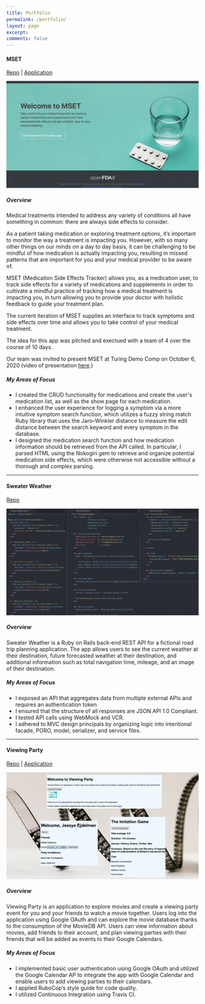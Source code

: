 ```yaml
---
title: Portfolio
permalink: /portfolio/
layout: page
excerpt:
comments: false
---
```

#### MSET
[Repo](https://github.com/gabichuelas/mset_app) | [Application](http://mset-app.herokuapp.com/)

![MSET](./assets/img/mset.png)

##### Overview

Medical treatments intended to address any variety of conditions all have something in common: there are always side effects to consider.

As a patient taking medication or exploring treatment options, it’s important to monitor the way a treatment is impacting you. However, with so many other things on our minds on a day to day basis, it can be challenging to be mindful of how medication is actually impacting you, resulting in missed patterns that are important for you and your medical provider to be aware of.

MSET (Medication Side Effects Tracker) allows you, as a medication user, to track side effects for a variety of medications and supplements in order to cultivate a mindful practice of tracking how a medical treatment is impacting you, in turn allowing you to provide your doctor with holistic feedback to guide your treatment plan.

The current iteration of MSET supplies an interface to track symptoms and side effects over time and allows you to take control of your medical treatment.

The idea for this app was pitched and exectued with a team of 4 over the course of 10 days.

Our team was invited to present MSET at Turing Demo Comp on October 6, 2020 (video of presentation [here](https://www.youtube.com/watch?v=JzkCOFQSIFQ).)

##### My Areas of Focus


- I created the CRUD functionality for medications and create the user's medication list, as well as the show page for each medication.
- I enhanced the user experience for logging a symptom via a more intuitive symptom search function, which utilizes a fuzzy string match Ruby library that uses the Jaro–Winkler distance to measure the edit distance between the search keyword and every symptom in the database.
- I designed the medication search function and how medication information should be retrieved from the API called. In particular, I parsed HTML using the Nokogiri gem to retrieve and organize potential medication side effects, which were otherwise not accessible without a thorough and complex parsing.

---

#### Sweater Weather
[Repo](https://github.com/ejdelsztejn/sweater_weather)

![Sweater Weather](./assets/img/sweater_weather.png)


##### Overview

Sweater Weather is a Ruby on Rails back-end REST API for a fictional road trip planning application. The app allows users to see the current weather at their destination, future forecasted weather at their destination, and additional information such as total navigation time, mileage, and an image of their destination.

##### My Areas of Focus


- I exposed an API that aggregates data from multiple external APIs and requires an authentication token.
- I ensured that the structure of all responses are JSON API 1.0 Compliant.
- I tested API calls using WebMock and VCR.
- I adhered to MVC design principals by organizing logic into intentional facade, PORO, model, serializer, and service files.

---

#### Viewing Party
[Repo](https://github.com/ejdelsztejn/viewing_party) | [Application](http://viewing-party-paired-project.herokuapp.com/)

![Viewing Party](./assets/img/viewing_party.jpeg)

##### Overview

Viewing Party is an application to explore movies and create a viewing party event for you and your friends to watch a movie together. Users log into the application using Google OAuth and can explore the movie database thanks to the consumption of the MovieDB API.  Users can view information about movies, add friends to their account, and plan viewing parties with their friends that will be added as events to their Google Calendars.

##### My Areas of Focus

- I implemented basic user authentication using Google OAuth and utilized the Google Calendar AP to integrate the app with Google Calendar and enable users to add viewing parties to their calendars.
- I applied RuboCop’s style guide for code quality.
- I utilized Continuous Integration using Travis CI.
